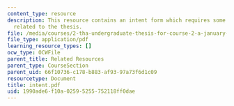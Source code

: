 ```yaml
---
content_type: resource
description: This resource contains an intent form which requires some information
  related to the thesis.
file: /media/courses/2-tha-undergraduate-thesis-for-course-2-a-january-iap-2007/1990ade6f10a02595255752118ff0dae_intent.pdf
file_type: application/pdf
learning_resource_types: []
ocw_type: OCWFile
parent_title: Related Resources
parent_type: CourseSection
parent_uid: 66f10736-c178-b883-af93-97a73f6d1c09
resourcetype: Document
title: intent.pdf
uid: 1990ade6-f10a-0259-5255-752118ff0dae
---
```

